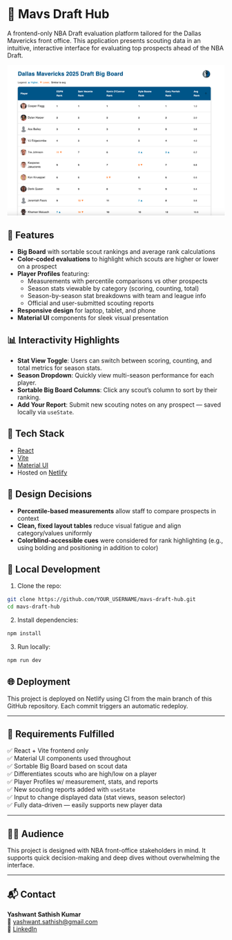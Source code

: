 # 🏀 Mavs Draft Hub

A frontend-only NBA Draft evaluation platform tailored for the Dallas Mavericks front office. This application presents scouting data in an intuitive, interactive interface for evaluating top prospects ahead of the NBA Draft.

![screenshot](./public/screenshot.png) <!-- Optional: Replace with actual screenshot if hosted -->

## 🚀 Features

- **Big Board** with sortable scout rankings and average rank calculations
- **Color-coded evaluations** to highlight which scouts are higher or lower on a prospect
- **Player Profiles** featuring:
  - Measurements with percentile comparisons vs other prospects
  - Season stats viewable by category (scoring, counting, total)
  - Season-by-season stat breakdowns with team and league info
  - Official and user-submitted scouting reports
- **Responsive design** for laptop, tablet, and phone
- **Material UI** components for sleek visual presentation

## 📊 Interactivity Highlights

- **Stat View Toggle**: Users can switch between scoring, counting, and total metrics for season stats.
- **Season Dropdown**: Quickly view multi-season performance for each player.
- **Sortable Big Board Columns**: Click any scout’s column to sort by their ranking.
- **Add Your Report**: Submit new scouting notes on any prospect — saved locally via `useState`.

## 📁 Tech Stack

- [React](https://reactjs.org/)
- [Vite](https://vitejs.dev/)
- [Material UI](https://mui.com/)
- Hosted on [Netlify](https://www.netlify.com/)

## 🧠 Design Decisions

- **Percentile-based measurements** allow staff to compare prospects in context
- **Clean, fixed layout tables** reduce visual fatigue and align category/values uniformly
- **Colorblind-accessible cues** were considered for rank highlighting (e.g., using bolding and positioning in addition to color)

## 🔧 Local Development

1. Clone the repo:

```bash
git clone https://github.com/YOUR_USERNAME/mavs-draft-hub.git
cd mavs-draft-hub
```

2. Install dependencies:

```bash
npm install
```

3. Run locally:

```bash
npm run dev
```

## 🌐 Deployment

This project is deployed on Netlify using CI from the main branch of this GitHub repository. Each commit triggers an automatic redeploy.

---

## 📌 Requirements Fulfilled

✅ React + Vite frontend only  
✅ Material UI components used throughout  
✅ Sortable Big Board based on scout data  
✅ Differentiates scouts who are high/low on a player  
✅ Player Profiles w/ measurement, stats, and reports  
✅ New scouting reports added with `useState`  
✅ Input to change displayed data (stat views, season selector)  
✅ Fully data-driven — easily supports new player data  

---

## 👨‍💼 Audience

This project is designed with NBA front-office stakeholders in mind. It supports quick decision-making and deep dives without overwhelming the interface.

---

## 📬 Contact

**Yashwant Sathish Kumar**  
📧 yashwant.sathish@gmail.com  
🔗 [LinkedIn](https://www.linkedin.com/in/yashwantsathish)
